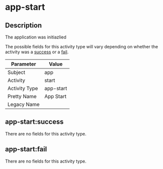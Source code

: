 app-start
=========

Description
-----------
The application was initiazlied

The possible fields for this activity type will vary depending on whether the activity was a [success](#app-startsuccess) or a [fail](#app-startfail).

| Parameter     | Value     |
| ------------- | --------- |
| Subject       | app       |
| Activity      | start     |
| Activity Type | app-start |
| Pretty Name   | App Start |
| Legacy Name   |           |

app-start:success
-----------------

There are no fields for this activity type.


app-start:fail
--------------

There are no fields for this activity type.
